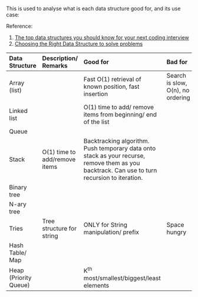 This is used to analyse what is each data structure good for, and its use case:

Reference:
1. [The top data structures you should know for your next coding interview](https://www.freecodecamp.org/news/the-top-data-structures-you-should-know-for-your-next-coding-interview-36af0831f5e3/)
2. [Choosing the Right Data Structure to solve problems](http://careerdrill.com/blog/coding-interview/choosing-the-right-data-structure-to-solve-problems/)

| Data Structure        | Description/ Remarks          | Good for                                                                                                                                      | Bad for                           |
|:----------------------|:------------------------------|:----------------------------------------------------------------------------------------------------------------------------------------------|:----------------------------------|
| Array (list)          |                               | Fast O(1) retrieval of known position, fast insertion                                                                                         | Search is slow, O(n), no ordering |
| Linked list           |                               | O(1) time to add/ remove items from beginning/ end of the list                                                                                     |                                   |
| Queue                 |                               |                                                                                                                                               |                                   |
| Stack                 | O(1) time to add/remove items | Backtracking algorithm. Push temporary data onto stack as your recurse, remove them as you backtrack. Can use to turn recursion to iteration. |                                   |
| Binary tree           |                               |                                                                                                                                               |                                   |
| N-ary tree            |                               |                                                                                                                                               |                                   |
| Tries                 | Tree structure for string     | ONLY for String manipulation/ prefix                                                                                                          | Space hungry                      |
| Hash Table/ Map       |                               |                                                                                                                                               |                                   |
| Heap (Priority Queue) |                               | K<sup>th</sup> most/smallest/biggest/least elements                                                                                           |                                   |

